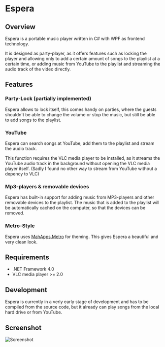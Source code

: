 # Espera

## Overview

Espera is a portable music player written in C# with WPF as frontend technology.

It is designed as party-player, as it offers features such as locking the player and allowing only to add a certain
amount of songs to the playlist at a certain time, or adding music from YouTube to the playlist and streaming the 
audio track of the video directly.

## Features

### Party-Lock (partially implemented)

Espera allows to lock itself, this comes handy on parties, where the guests shouldn't be able to change the volume or 
stop the music, but still be able to add songs to the playlist.

### YouTube

Espera can search songs at YouTube, add them to the playlist and stream the audio track. 

This function requires the VLC media player to be installed, as it streams the YouTube audio track in the background 
without opening the VLC media player itself. (Sadly I found no other way to stream from YouTube without a depency to VLC)

### Mp3-players & removable devices

Espera has built-in support for adding music from MP3-players and other removable devices to the playlist.
The music that is added to the playlist will be automatically cached on the computer, so that the devices can be removed.

### Metro-Style

Espera uses [MahApps.Metro](http://github.com/MahApps/MahApps.Metro) for  theming. This gives Espera a beautiful and 
very clean look.

## Requirements

 - .NET Framework 4.0
 - VLC media player >= 2.0

## Development
 
Espera is currently in a verly early stage of development and has to be compiled from the source code, but it already 
can play songs from the local hard drive or from YouTube.

## Screenshot

![Screenshot](http://flagbug.github.com/espera/screenshot.jpg)